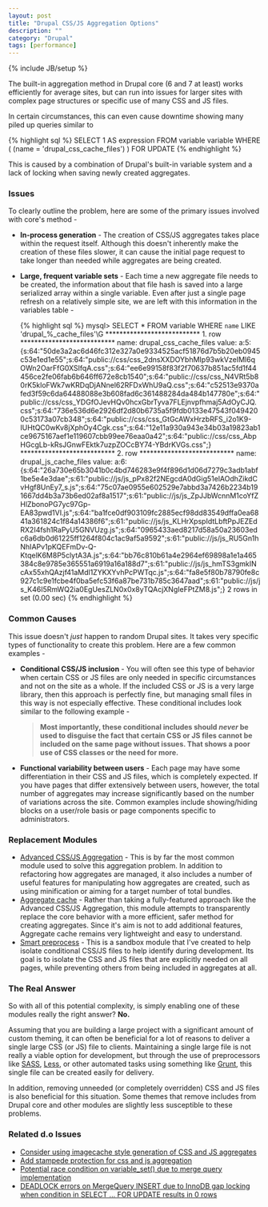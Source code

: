 ```yaml
---
layout: post
title: "Drupal CSS/JS Aggregation Options"
description: ""
category: "Drupal"
tags: [performance]
---
```

{% include JB/setup %}

The built-in aggregation method in Drupal core (6 and 7 at least) works efficiently for average sites, but can run into issues for larger sites with complex page structures or specific use of many CSS and JS files.

In certain circumstances, this can even cause downtime showing many piled up queries similar to

{% highlight sql %}
SELECT 1 AS expression FROM variable variable WHERE ( (name = 'drupal_css_cache_files') ) FOR UPDATE
{% endhighlight %}
     
This is caused by a combination of Drupal's built-in variable system and a lack of locking when saving newly created aggregates.

### Issues

To clearly outline the problem, here are some of the primary issues involved with core's method -

- **In-process generation** - The creation of CSS/JS aggregates takes place within the request itself. Although this doesn't inherently make the creation of these files slower, it can cause the initial page request to take longer than needed while aggregates are being created.
- **Large, frequent variable sets** - Each time a new aggregate file needs to be created, the information about that file hash is saved into a large serialized array within a single variable. Even after just a single page refresh on a relatively simple site, we are left with this information in the variables table -

  {% highlight sql %}
  mysql> SELECT * FROM variable WHERE `name` LIKE 'drupal_%_cache_files'\G
  *************************** 1. row ***************************
   name: drupal_css_cache_files
  value: a:5:{s:64:"50de3a2ac6d46fc312e327a0e9334525acf51876d7b5b20eb0945c53e1ed1e55";s:64:"public://css/css_2dnsXXDOYbhMIp93wkVzeIMl6qOWn2OarFfG0XSIfqA.css";s:64:"ee6e99158f83f2f70637b851ac5fd1f44456ce2fe06fab6b646ff672e8cb1540";s:64:"public://css/css_N4VRt5b80rK5kloFWk7wKRDqDjANnel62RFDxWhU9aQ.css";s:64:"c52513e9370afed3f59c6da64488088e3b608fad6c361488284da484b147780e";s:64:"public://css/css_YDGfOJevHQv0hcxGbrTyva7FLEjnvpfhmaj5AdOyCJQ.css";s:64:"736e536d6e2926df2d80b6735a5f9fdb0133e47543f0494200c53173a07cb348";s:64:"public://css/css_GtGcAWxHrzbRFS_i2o1K9-IUHtQC0wKv8jXphOy4Cgk.css";s:64:"12e11a930a943e34b03a19823ab1ce9675167aef1e119607cbb99ee76eaa0a42";s:64:"public://css/css_AbpHGcgLb-kRsJGnwFEktk7uzpZOCcBY74-YBdrKVGs.css";}
  *************************** 2. row ***************************
  name: drupal_js_cache_files
  value: a:6:{s:64:"26a730e65b3041b0c4bd746283e9f4f896d1d06d7279c3adb1abf1be5e4e3dae";s:61:"public://js/js_pPx82f2NEgcdA0dGig51elAOdhZikdCvHgf8UnEy7_s.js";s:64:"75c07ae0955e602529e7abbd3a7426b2234b191667dd4b3a73b6ed02af8a1517";s:61:"public://js/js_ZpJJbWcnnM1coYfZHlZbonoPG7yc97Gp-EA83pwd1VI.js";s:64:"ba1fce0df903109fc2885ecf98dd83549dffa0ea6841a361824c1f84a14386f6";s:61:"public://js/js_KLHrXpspIdtLbftPpJEZEdRX2I4fsh1RaPyU5GNVUzg.js";s:64:"0965433aed8217d58a50a23603edc6a6db0d61225ff1264f804c1ac9af5a9592";s:61:"public://js/js_RU5Gn1hNhIAPv1pKQEFmDv-Q-KtqelK6M8P5clytA3A.js";s:64:"bb76c810b61a4e2964ef69898a1e1a465384c8e9785e365551a6919a16a188d7";s:61:"public://js/js_hmTS3gmkINcAx55xhQAzjf41aMdl1ZYKXYvhPcPWTqc.js";s:64:"fa8e5f80b78790fe8c927c1c9e1fcbe4f0ba5efc53f6a87be731b785c3647aad";s:61:"public://js/js_K46I5RmWQ2ia0EgUesZLN0x0x8yTQAcjXNgIeFPtZM8.js";}
  2 rows in set (0.00 sec)
  {% endhighlight %}

### Common Causes

This issue doesn't *just* happen to random Drupal sites. It takes very specific types of functionality to create this problem. Here are a few common examples -

- **Conditional CSS/JS inclusion** - You will often see this type of behavior when certain CSS or JS files are only needed in specific circumstances and not on the site as a whole. If the included CSS or JS is a very large library, then this approach is perfectly fine, but managing small files in this way is not especially effective. These conditional includes look similar to the following example -

  > **Most importantly, these conditional includes should *never* be used to disguise the fact that certain CSS or JS files cannot be included on the same page without issues. That shows a poor use of CSS classes or the need for more.**

- **Functional variability between users** - Each page may have some differentiation in their CSS and JS files, which is completely expected. If you have pages that differ extensively between users, however, the total number of aggregates may increase significantly based on the number of variations across the site. Common examples include showing/hiding blocks on a user/role basis or page components specific to administrators.

### Replacement Modules

- [Advanced CSS/JS Aggregation](https://drupal.org/project/advagg) - This is by far the most common module used to solve this aggregation problem. In addition to refactoring how aggregates are managed, it also includes a number of useful features for manipulating how aggregates are created, such as using minification or aiming for a target number of total bundles.
- [Aggregate cache](https://drupal.org/project/agrcache) - Rather than taking a fully-featured approach like the Advanced CSS/JS Aggregation, this module attempts to transparently replace the core behavior with a more efficient, safer method for creating aggregates. Since it's aim is not to add additional features, Aggregate cache remains very lightweight and easy to understand.
- [Smart preprocess](https://drupal.org/sandbox/erikwebb/2215617) - This is a sandbox module that I've created to help isolate conditional CSS/JS files to help identify during development. Its goal is to isolate the CSS and JS files that are explicitly needed on all pages, while preventing others from being included in aggregates at all.

### The Real Answer

So with all of this potential complexity, is simply enabling one of these modules really the right answer? **No.**

Assuming that you are building a large project with a significant amount of custom theming, it can often be beneficial for a lot of reasons to deliver a single large CSS (or JS) file to clients. Maintaining a single large file is not really a viable option for development, but through the use of preprocessors like [SASS](http://sass-lang.com/), [Less](http://lesscss.org/), or other automated tasks using something like [Grunt](http://gruntjs.com/), this single file can be created easily for delivery.

In addition, removing unneeded (or completely overridden) CSS and JS files is also beneficial for this situation. Some themes that remove includes from Drupal core and other modules are slightly less susceptible to these problems.

### Related d.o Issues

- [Consider using imagecache style generation of CSS and JS aggregates](https://drupal.org/node/1014086)
- [Add stampede protection for css and js aggregation](https://drupal.org/node/886488)
- [Potential race condition on variable_set() due to merge query implementation](https://drupal.org/node/910010)
- [DEADLOCK errors on MergeQuery INSERT due to InnoDB gap locking when condition in SELECT ... FOR UPDATE results in 0 rows](https://drupal.org/node/937284#comment-8348863)
